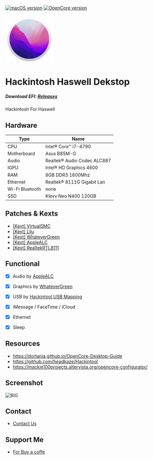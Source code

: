 
[![macOS version](https://img.shields.io/static/v1?label=MacOS-Monterey&message=12.3.1&color=blueviolet)](https://www.apple.com/id/macos/monterey-preview/) 
[![OpenCore version](https://img.shields.io/badge/OpenCore-0.8.0-informational.svg)](https://github.com/acidanthera/OpenCorePkg) 

<img src="Pics/Monterey.png" width="150"/>

# Hackintosh Haswell Dekstop
##### Download EFI: [Releases](https://github.com/GebangKiidiw/EFI-Ryzentosh/releases)

Hackintosh For Haswell

## Hardware

| Type                 | Name                              |
|----------------------|-----------------------------------|
| CPU                  | Intel® Core™ i7-4790              |
| Motherboard          | Asus B85M-G                       |
| Audio                | Realtek® Audio Codec ALC887       |
| IGPU                 | Intel® HD Graphics 4600           |
| RAM                  | 8GB DDR3 1600Mhz                  |  
| Ethernet             | Realtek® 8111G Gigabit Lan        |
| Wi-Fi Bluetooth      | none                              |
| SSD                  | Klevv Neo N400 120GB              |

## Patches & Kexts
 - [[Kext] VirtualSMC](https://github.com/acidanthera/VirtualSMC)
 - [[Kext] Lilu](https://github.com/acidanthera/Lilu)
 - [[Kext] WhateverGreen](https://github.com/acidanthera/WhateverGreen)
 - [[Kext] AppleALC](https://github.com/acidanthera/AppleALC/)
 - [[Kext] RealtekRTL8111](https://github.com/Mieze/RTL8111_driver_for_OS_X/releases)

## Functional

- [x] Audio by [AppleALC](https://github.com/acidanthera/AppleALC/releases/)
- [x] Graphics by [WhateverGreen](https://github.com/acidanthera/WhateverGreen)
- [x] USB by [Hackintool USB Mapping](https://github.com/headkaze/Hackintool)
- [x] iMessage / FaceTime / iCloud
- [x] Ethernet
- [x] Sleep

 
## Resources
- https://dortania.github.io/OpenCore-Desktop-Guide
- https://github.com/headkaze/Hackintool
- https://mackie100projects.altervista.org/opencore-configurator/

## Screenshot
![BIG](Pics.Home.png)


## Contact
 - [Contact Us](https://t.me/naufaliosk)

## Support Me
 - [For Buy a coffe](https://saweria.co/Naufaal)
